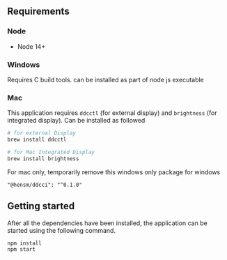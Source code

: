 ## Requirements

### Node

- Node 14+

### Windows

Requires C build tools. can be installed as part of node js executable

### Mac

This application requires `ddcctl` (for external display) and `brightness` (for integrated display). Can be installed as followed

```bash
# for external Display
brew install ddcctl

# for Mac Integrated Display
brew install brightness
```

For mac only, temporarily remove this windows only package for windows

```
"@hensm/ddcci": "^0.1.0"
```

## Getting started

After all the dependencies have been installed, the application can be started using the following command.

```bash
npm install
npm start
```
